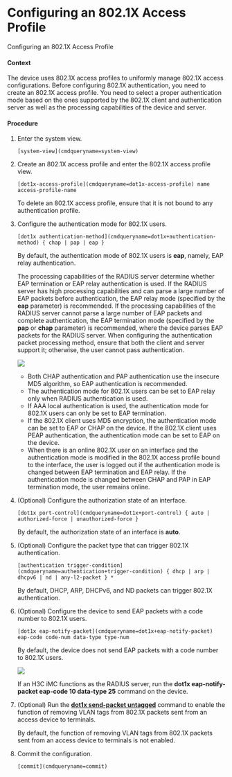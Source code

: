 Configuring an 802.1X Access Profile
====================================

Configuring an 802.1X Access Profile

#### Context

The device uses 802.1X access profiles to uniformly manage 802.1X access configurations. Before configuring 802.1X authentication, you need to create an 802.1X access profile. You need to select a proper authentication mode based on the ones supported by the 802.1X client and authentication server as well as the processing capabilities of the device and server.


#### Procedure

1. Enter the system view.
   
   
   ```
   [system-view](cmdqueryname=system-view)
   ```
2. Create an 802.1X access profile and enter the 802.1X access profile view.
   
   
   ```
   [dot1x-access-profile](cmdqueryname=dot1x-access-profile) name access-profile-name
   ```
   
   To delete an 802.1X access profile, ensure that it is not bound to any authentication profile.
3. Configure the authentication mode for 802.1X users.
   
   
   ```
   [dot1x authentication-method](cmdqueryname=dot1x+authentication-method) { chap | pap | eap }
   ```
   
   By default, the authentication mode of 802.1X users is **eap**, namely, EAP relay authentication.
   
   The processing capabilities of the RADIUS server determine whether EAP termination or EAP relay authentication is used. If the RADIUS server has high processing capabilities and can parse a large number of EAP packets before authentication, the EAP relay mode (specified by the **eap** parameter) is recommended. If the processing capabilities of the RADIUS server cannot parse a large number of EAP packets and complete authentication, the EAP termination mode (specified by the **pap** or **chap** parameter) is recommended, where the device parses EAP packets for the RADIUS server. When configuring the authentication packet processing method, ensure that both the client and server support it; otherwise, the user cannot pass authentication.
   
   ![](public_sys-resources/note_3.0-en-us.png) 
   * Both CHAP authentication and PAP authentication use the insecure MD5 algorithm, so EAP authentication is recommended.
   * The authentication mode for 802.1X users can be set to EAP relay only when RADIUS authentication is used.
   * If AAA local authentication is used, the authentication mode for 802.1X users can only be set to EAP termination.
   * If the 802.1X client uses MD5 encryption, the authentication mode can be set to EAP or CHAP on the device. If the 802.1X client uses PEAP authentication, the authentication mode can be set to EAP on the device.
   * When there is an online 802.1X user on an interface and the authentication mode is modified in the 802.1X access profile bound to the interface, the user is logged out if the authentication mode is changed between EAP termination and EAP relay. If the authentication mode is changed between CHAP and PAP in EAP termination mode, the user remains online.
4. (Optional) Configure the authorization state of an interface.
   
   
   ```
   [dot1x port-control](cmdqueryname=dot1x+port-control) { auto | authorized-force | unauthorized-force }
   ```
   
   By default, the authorization state of an interface is **auto**.
5. (Optional) Configure the packet type that can trigger 802.1X authentication.
   
   
   ```
   [authentication trigger-condition](cmdqueryname=authentication+trigger-condition) { dhcp | arp | dhcpv6 | nd | any-l2-packet } *
   ```
   
   By default, DHCP, ARP, DHCPv6, and ND packets can trigger 802.1X authentication.
6. (Optional) Configure the device to send EAP packets with a code number to 802.1X users.
   
   
   ```
   [dot1x eap-notify-packet](cmdqueryname=dot1x+eap-notify-packet) eap-code code-num data-type type-num
   ```
   
   By default, the device does not send EAP packets with a code number to 802.1X users.
   
   ![](public_sys-resources/note_3.0-en-us.png) 
   
   If an H3C iMC functions as the RADIUS server, run the **dot1x eap-notify-packet eap-code 10 data-type 25** command on the device.
7. (Optional) Run the [**dot1x send-packet untagged**](cmdqueryname=dot1x+send-packet+untagged) command to enable the function of removing VLAN tags from 802.1X packets sent from an access device to terminals.
   
   
   
   By default, the function of removing VLAN tags from 802.1X packets sent from an access device to terminals is not enabled.
8. Commit the configuration.
   
   
   ```
   [commit](cmdqueryname=commit)
   ```